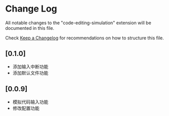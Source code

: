 # Change Log

All notable changes to the "code-editing-simulation" extension will be documented in this file.

Check [Keep a Changelog](http://keepachangelog.com/) for recommendations on how to structure this file.

## [0.1.0]

- 添加输入中断功能
- 添加默认文件功能

## [0.0.9]

- 模拟代码输入功能
- 修改配置功能
